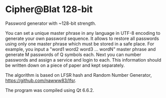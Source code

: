 # Cipher@Blat 128-bit

Password generator with ~128-bit strength.

You can set a unique master phrase in any language in UTF-8 encoding to generate your own password sequence. It allows to restore all passwords using only one master phrase which must be stored in a safe place. For example, you input a "word1 word2 word3 ... wordN" master phrase and generate M passwords of Q symbols each. Next you can number passwords and assign a service and login to each. This information should be written down on a piece of paper and kept separately.

The algorithm is based on LFSR hash and Random Number Generator, https://github.com/nawww83/lfsr.

The program was compiled using Qt 6.6.2.
